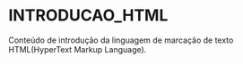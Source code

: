 # INTRODUCAO_HTML
Conteúdo de introdução da linguagem de marcação de texto HTML(HyperText Markup Language).
